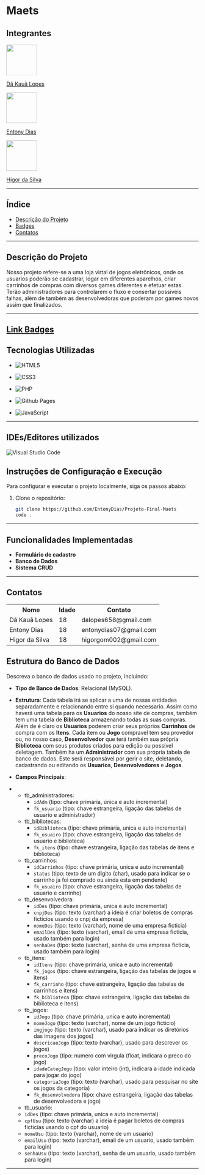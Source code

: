 # Maets

## Integrantes

<img src="https://github.com/Dakaua.png" width="80" height="80">

[Dã Kauã Lopes](https://github.com/Dakaua)

<img src="https://github.com/EntonyDias.png" width="80" height="80">

[Entony Dias](https://github.com/EntonyDias)

<img src="https://github.com/HigorLegal.png" width="80" height="80">

[Higor da Silva](https://github.com/HigorLegal)

---

## Índice
- [Descrição do Projeto](#descrição-do-projeto)
- [Badges](#badges)
- [Contatos](#Contatos)
---

## Descrição do Projeto
Nosso projeto refere-se a uma loja virtal de jogos eletrônicos, onde os usuarios poderão se cadastrar, logar em diferentes aparelhos, criar carrinhos de compras com diversos games diferentes e efetuar estas. Terão administradores para controlarem o fluxo e consertar possiveis falhas, além de também as desenvolvedoras que poderam por games novos assim que finalizados.

---

<!-- Link para pagina da badges -->
[Link Badges](https://ileriayo.github.io/markdown-badges/)
---

## Tecnologias Utilizadas
<!-- Badge HTML5 -->
- ![HTML5](https://img.shields.io/badge/html5-%23E34F26.svg?style=for-the-badge&logo=html5&logoColor=white)
<!-- Badge CSS3 -->
- ![CSS3](https://img.shields.io/badge/css3-%231572B6.svg?style=for-the-badge&logo=css3&logoColor=white)
<!-- Badge PHP 8.0 -->
- ![PHP](https://img.shields.io/badge/php-%23777BB4.svg?style=for-the-badge&logo=php&logoColor=white)
<!-- Badge GitHub Pages -->
- ![Github Pages](https://img.shields.io/badge/github%20pages-121013?style=for-the-badge&logo=github&logoColor=white)
<!-- Badge ChatGpt -->
- ![JavaScript](https://img.shields.io/badge/JavaScript-grey?style=for-the-badge&logo=javascript)
---

## IDEs/Editores utilizados
<!-- Badge Visual Studio Code -->
![Visual Studio Code](https://img.shields.io/badge/Visual%20Studio%20Code-0078d7.svg?style=for-the-badge&logo=visual-studio-code&logoColor=white)

## Instruções de Configuração e Execução
Para configurar e executar o projeto localmente, siga os passos abaixo:

1. Clone o repositório:
    ```bash
    git clone https://github.com/EntonyDias/Projeto-Final-Maets
    code .

---

## Funcionalidades Implementadas
- **Formulário de cadastro**
- **Banco de Dados**
- **Sistema CRUD**

---

## Contatos

<table>
  <tr>
    <th>Nome</th>
    <th>Idade</th>
    <th>Contato</th>
  </tr>
  <tr>
    <td>Dã Kauã Lopes</td>
    <td>18</td>
    <td>dalopes658@gmail.com</td>
  </tr>
  <tr>
    <td>Entony Dias</td>
    <td>18</td>
    <td>entonydias07@gmail.com</td>
  </tr>
  <tr>
    <td>Higor da Silva</td>
    <td>18</td>
    <td>higorgom002@gmail.com</td>
  </tr>
</table>

## Estrutura do Banco de Dados

Descreva o banco de dados usado no projeto, incluindo:

- **Tipo de Banco de Dados**: Relacional (MySQL).
- **Estrutura**: Cada tabela irá se aplicar a uma de nossas entidades separadamente e relacionando entre si quando necessario. Assim como haverá uma tabela para os **Usuarios** do nosso site de compras, também tem uma tabela de **Biblioteca** armazenando todas as suas compras. Além de é claro os **Usuarios** poderem criar seus próprios **Carrinhos** de compra com os **Itens**. Cada item ou **Jogo** compravel tem seu provedor ou, no nosso caso, **Desenvolvedor** que terá também sua própria **Biblioteca** com seus produtos criados para edição ou possível deletagem. Também ha um **Administrador** com sua própria tabela de banco de dados. Este será responsável por gerir o site, deletando, cadastrando ou editando os **Usuarios**, **Desenvolvedores**
 e **Jogos**.

- **Campos Principais**:
- 
  - tb_administradores: 
    - `idAdm` (tipo: chave primária, única e auto incremental)
    - `fk_usuario` (tipo: chave estrangeira, ligação das tabelas de usuario e administrador)
  - tb_bibliotecas:
    - `idBiblioteca` (tipo: chave primária, unica e auto incremental)
    - `fk_usuairo` (tipo: chave estrangeira, ligação das tabelas de usuario e biblioteca)
    - `fk_itens` (tipo: chave estrangeira, ligação das tabelas de itens e biblioteca)
  - tb_carrinhos:
    - `idCarrinhos` (tipo: chave primária, unica e auto incremental)
    - `status` (tipo: texto de um digito (char), usado para indicar se o carrinho ja foi comprado ou ainda esta em pendente)
    - `fk_usuairo` (tipo: chave estrangeira, ligação das tabelas de usuario e carrinho)
  - tb_desenvolvedora:
    - `idDes` (tipo: chave primária, unica e auto incremental)
    - `cnpjDes` (tipo: texto (varchar) a ideia é criar boletos de compras ficticios usando o cnpj da empresa)
    - `nomeDes` (tipo: texto (varchar), nome de uma empresa ficticia)
    - `emailDes` (tipo: texto (varchar), email de uma empresa ficticia, usado também para login)
    - `senhaDes` (tipo: texto (varchar), senha de uma empresa ficticia, usado também para login)
  - tb_itens:
    - `idItens` (tipo: chave primária, unica e auto incremental)
    - `fk_jogos` (tipo: chave estrangeira, ligação das tabelas de jogos e itens)
    - `fk_carrinho` (tipo: chave estrangeira, ligação das tabelas de carrinhos e itens)
    - `fk_biblioteca` (tipo: chave estrangeira, ligação das tabelas de biblioteca e itens)
  - tb_jogos:
    - `idJogo` (tipo: chave primária, unica e auto incremental)
    - `nomeJogo` (tipo: texto (varchar), nome de um jogo ficticio)
    - `imgjogo` (tipo: texto (varchar), usado para indicar os diretórios das imagens dos jogos)
    - `descricaoJogo` (tipo: texto (varchar), usado para descrever os jogos)
    - `precoJogo` (tipo: numero com virgula (float, indicara o preco do jogo)
    - `idadeCategJogo` (tipo: valor inteiro (int), indicara a idade indicada para jogar do jogo)
    - `categoriaJogo` (tipo: texto (varchar), usado para pesquisar no site os jogos da categoria)
    - `fk_desenvolvedora` (tipo: chave estrangeira, ligação das tabelas de desenvolvedora e jogo)
  -  tb_usuario:
    - `idDes` (tipo: chave primária, unica e auto incremental)
    - `cpfUsu` (tipo: texto (varchar) a ideia é pagar boletos de compras ficticias usando o cpf do usuario)
    - `nomeUsu` (tipo: texto (varchar), nome de um usuario)
    - `emailUsu` (tipo: texto (varchar), email de um usuario, usado também para login)
    - `senhaUsu` (tipo: texto (varchar), senha de um usuario, usado também para login)


---
